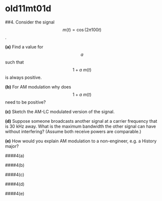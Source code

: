 # old11mt01d

##4.
Consider the signal $$m(t)=\cos{(2π100t)}$$.

**(a)** Find a value for $$a$$ such that $$1+a\:m(t)$$ is always positive.

**(b)** For AM modulation why does $$1+a\:m(t)$$ need to be positive?

**(c)** Sketch the AM-LC modulated version of the signal.

**(d)** Suppose someone broadcasts another signal at a carrier frequency that is 30 kHz away. What is the maximum bandwidth the other signal can have without interfering? (Assume both receive powers are comparable.)

**(e)** How would you explain AM modulation to a non-engineer, e.g. a History major?


####4(a)


####4(b)


####4(c)


####4(d)


####4(e)